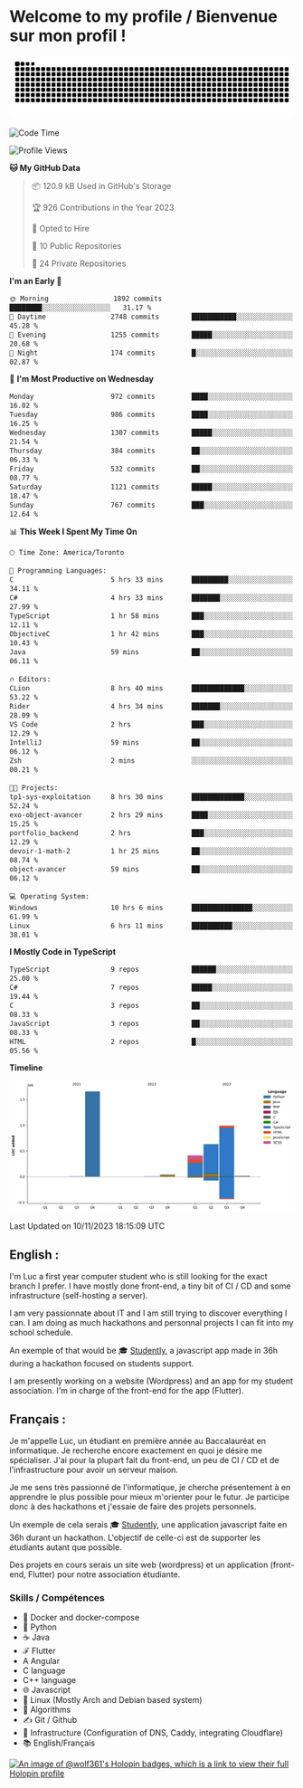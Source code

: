 # Welcome to my profile / Bienvenue sur mon profil !

![snake gif](https://github.com/wolf-361/wolf-361/blob/output/github-contribution-grid-snake.svg)

<!--START_SECTION:waka-->
![Code Time](http://img.shields.io/badge/Code%20Time-454%20hrs%2041%20mins-blue)

![Profile Views](http://img.shields.io/badge/Profile%20Views-0-blue)

**🐱 My GitHub Data** 

> 📦 120.9 kB Used in GitHub's Storage 
 > 
> 🏆 926 Contributions in the Year 2023
 > 
> 💼 Opted to Hire
 > 
> 📜 10 Public Repositories 
 > 
> 🔑 24 Private Repositories 
 > 
**I'm an Early 🐤** 

```text
🌞 Morning                1892 commits        ████████░░░░░░░░░░░░░░░░░   31.17 % 
🌆 Daytime                2748 commits        ███████████░░░░░░░░░░░░░░   45.28 % 
🌃 Evening                1255 commits        █████░░░░░░░░░░░░░░░░░░░░   20.68 % 
🌙 Night                  174 commits         █░░░░░░░░░░░░░░░░░░░░░░░░   02.87 % 
```
📅 **I'm Most Productive on Wednesday** 

```text
Monday                   972 commits         ████░░░░░░░░░░░░░░░░░░░░░   16.02 % 
Tuesday                  986 commits         ████░░░░░░░░░░░░░░░░░░░░░   16.25 % 
Wednesday                1307 commits        █████░░░░░░░░░░░░░░░░░░░░   21.54 % 
Thursday                 384 commits         ██░░░░░░░░░░░░░░░░░░░░░░░   06.33 % 
Friday                   532 commits         ██░░░░░░░░░░░░░░░░░░░░░░░   08.77 % 
Saturday                 1121 commits        █████░░░░░░░░░░░░░░░░░░░░   18.47 % 
Sunday                   767 commits         ███░░░░░░░░░░░░░░░░░░░░░░   12.64 % 
```


📊 **This Week I Spent My Time On** 

```text
🕑︎ Time Zone: America/Toronto

💬 Programming Languages: 
C                        5 hrs 33 mins       █████████░░░░░░░░░░░░░░░░   34.11 % 
C#                       4 hrs 33 mins       ███████░░░░░░░░░░░░░░░░░░   27.99 % 
TypeScript               1 hr 58 mins        ███░░░░░░░░░░░░░░░░░░░░░░   12.11 % 
ObjectiveC               1 hr 42 mins        ███░░░░░░░░░░░░░░░░░░░░░░   10.43 % 
Java                     59 mins             ██░░░░░░░░░░░░░░░░░░░░░░░   06.11 % 

🔥 Editors: 
CLion                    8 hrs 40 mins       █████████████░░░░░░░░░░░░   53.22 % 
Rider                    4 hrs 34 mins       ███████░░░░░░░░░░░░░░░░░░   28.09 % 
VS Code                  2 hrs               ███░░░░░░░░░░░░░░░░░░░░░░   12.29 % 
IntelliJ                 59 mins             ██░░░░░░░░░░░░░░░░░░░░░░░   06.12 % 
Zsh                      2 mins              ░░░░░░░░░░░░░░░░░░░░░░░░░   00.21 % 

🐱‍💻 Projects: 
tp1-sys-exploitation     8 hrs 30 mins       █████████████░░░░░░░░░░░░   52.24 % 
exo-object-avancer       2 hrs 29 mins       ████░░░░░░░░░░░░░░░░░░░░░   15.25 % 
portfolio_backend        2 hrs               ███░░░░░░░░░░░░░░░░░░░░░░   12.29 % 
devoir-1-math-2          1 hr 25 mins        ██░░░░░░░░░░░░░░░░░░░░░░░   08.74 % 
object-avancer           59 mins             ██░░░░░░░░░░░░░░░░░░░░░░░   06.12 % 

💻 Operating System: 
Windows                  10 hrs 6 mins       ███████████████░░░░░░░░░░   61.99 % 
Linux                    6 hrs 11 mins       ██████████░░░░░░░░░░░░░░░   38.01 % 
```

**I Mostly Code in TypeScript** 

```text
TypeScript               9 repos             ██████░░░░░░░░░░░░░░░░░░░   25.00 % 
C#                       7 repos             █████░░░░░░░░░░░░░░░░░░░░   19.44 % 
C                        3 repos             ██░░░░░░░░░░░░░░░░░░░░░░░   08.33 % 
JavaScript               3 repos             ██░░░░░░░░░░░░░░░░░░░░░░░   08.33 % 
HTML                     2 repos             █░░░░░░░░░░░░░░░░░░░░░░░░   05.56 % 
```



**Timeline**

![Lines of Code chart](https://raw.githubusercontent.com/wolf-361/wolf-361/main/assets/bar_graph.png)


 Last Updated on 10/11/2023 18:15:09 UTC
<!--END_SECTION:waka-->

## English : 

I'm Luc a first year computer student who is still looking for the exact branch I prefer. I have mostly done front-end, a tiny bit of CI / CD and some infrastructure (self-hosting a server).

I am very passionnate about IT and I am still trying to discover everything I can. I am doing as much hackathons and personnal projects I can fit into my school schedule.

An exemple of that would be 🎓 [Studently](https://github.com/wolf-361/Studently-CodeJam12), a javascript app made in 36h during a hackathon focused on students support.

I am presently working on a website (Wordpress) and an app for my student association. I'm in charge of the front-end for the app (Flutter).

## Français :

Je m'appelle Luc, un étudiant en première année au Baccalauréat en informatique. Je recherche encore exactement en quoi je désire me spécialiser. J'ai pour la plupart fait du front-end, un peu de CI / CD et de l'infrastructure pour avoir un serveur maison.

Je me sens très passionné de l'informatique, je cherche présentement à en apprendre le plus possible pour mieux m'orienter pour le futur. Je participe donc à des hackathons et j'essaie de faire des projets personnels.

Un exemple de cela serais 🎓 [Studently](https://github.com/wolf-361/Studently-CodeJam12), une application javascript faite en 36h durant un hackathon. L'objectif de celle-ci est de supporter les étudiants autant que possible.

Des projets en cours serais un site web (wordpress) et un application (front-end, Flutter) pour notre association étudiante.

###  Skills / Compétences

* 🐋 Docker and docker-compose
* 🐍 Python
* ☕ Java
* ℱ Flutter
* A Angular
* C language
* C++ language
* 🌐 Javascript
* 🐧 Linux (Mostly Arch and Debian based system)
* 🧩 Algorithms
* ✍️ Git / Github
* 📜 Infrastructure (Configuration of DNS, Caddy, integrating Cloudflare)
* 📚 English/Français

[![An image of @wolf361's Holopin badges, which is a link to view their full Holopin profile](https://holopin.me/wolf361)](https://holopin.io/@wolf361)


